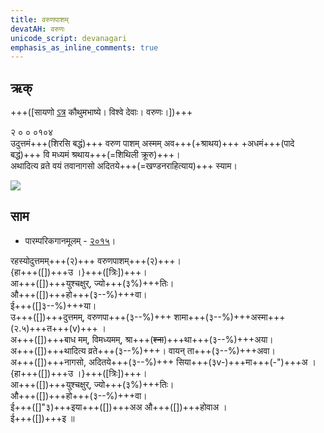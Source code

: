 ```yaml
---
title: वरुणपाशम्
devatAH: वरुणः
unicode_script: devanagari  
emphasis_as_inline_comments: true
---   
```


## ऋक्

+++([सायणो [ऽत्र](https://archive.org/details/SamaVedaSanhitaWithSayanabhashyaVolume2SatyavrataSamasrami1876bis_201803/page/n265) कौथुमभाष्ये। विश्वे देवाः। वरुणः।])+++

२ ० ० ०१०४   
उदुत्तमं+++(शिरसि बद्धं)+++ वरुण पाशम् अस्मम् अव+++(+श्राथय)+++ +अधमं+++(पादे बद्धं)+++ वि मध्यमं श्रथाय+++(=शिथिली क्रूरु)+++।  
अथादित्य व्रते वयं तवानागसो अदितये+++(=खण्डनराहित्याय)+++ स्याम। 

![](../../images/varuna.png)


## साम

- पारम्परिकगानमूलम् - [२०१५](https://archive.org/stream/sAmaveda-jaiminIya-paravastu-paramparA-docs/UDAKA%20SAANTHI%20SAAMAANI#page/n10/mode/1up)।

<div class="audioEmbed"  caption="रामानुजार्यः 1974 " src="https://archive
.org/download/jaiminIya-sAma-gAna-paravastu-tradition-rAmAnuja/varuNa-pAsham.mp3"></div>
<div class="audioEmbed"  caption="गोपालार्यः 2015  " src="https://archive
.org/download/jaiminIya-sAma-gAna-paravastu-tradition-gopAla-2015/varuNa-pAsham.mp3"></div>
<div class="audioEmbed"  caption="गोपाल-विश्वासयोर् अनुवचनम् 2018 1x" src="https://archive
.org/download/jaiminIya-sAma-gAna-paravastu-tradition-anuvachanam-gopAla-vishvAsa-2018/varuNa-pAsham.mp3"></div>
<div class="audioEmbed"  caption="गोपाल-विश्वासयोर् अनुवचनम् 2018 1.5x" src="https://archive
.org/download/jaiminIya-sAma-gAna-paravastu-tradition-anuvachanam-gopAla-vishvAsa-2018-150p-speed/varuNa-pAsham.mp3"></div>

रहस्योदुत्तमम्+++(२)+++ वरुणपाशम्+++(२)+++।  
{हा+++([])+++उ ।}+++([त्रिः])+++।  
आ+++([])+++युश्चक्षुर्, ज्यो+++(३%)+++तिः।  
औ+++([])+++हो+++(३--%)+++वा।  
ई+++([]३--%)+++या।  
उ+++([])+++दुत्तमम्, वरुणपा+++(३--%)+++ शामा+++(३--%)+++अस्मा+++(२.५)+++त+++(v)+++ ।  
अ+++([])+++बाध मम्, विमध्यमम्, श्रा+++(~~श्ना~~)+++था+++(३--%)+++अया।  
अ+++([])+++थादित्य व्रते+++(३--%)+++। वायन् ता+++(३--%)+++अवा।  
अ+++([])+++नागसो, अदितये+++(३--%)+++ सिया+++(३v-)+++मा+++(-")+++अ ।  
{हा+++([])+++उ ।}+++([त्रिः])+++।  
आ+++([])+++युश्चक्षुर्, ज्यो+++(३%)+++तिः।  
औ+++([])+++हो+++(३--%)+++वा।  
ई+++([]"३)+++इया+++([])+++अअ औ+++([])+++होवाअ ।  
ई+++([])+++इ ॥
